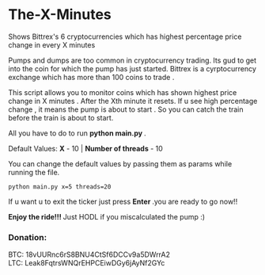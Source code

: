 # The-X-Minutes
Shows Bittrex's 6 cryptocurrencies which has highest percentage price change  in every X minutes

Pumps and dumps are too common in cryptocurrency trading. Its gud to get into the coin for which the pump has just started. 
Bittrex is a cyrptocurrency exchange which has more than 100 coins to trade . 

This script allows you to monitor coins which has shown highest price change in X minutes . After the Xth minute it resets. If u see high percentage change , it means the pump is about to start . So you can catch the train before the train is about to start.

All you have to do to run <strong> python main.py </strong> .

Default Values: <strong>X</strong> - 10 | <strong>Number of threads</strong> - 10

You can change the default values by passing them as params while running the file.

``` 
python main.py x=5 threads=20
```

If u want u to exit the ticker just press <strong>Enter </strong> .you are ready to go now!!


<strong> Enjoy the ride!!! </strong>
Just HODL if you miscalculated the pump :)

<h3> Donation: </h3>
BTC: 18vUURnc6rS8BNU4CtSf6DCCv9a5DWrrA2 <br>
LTC: Leak8FqtrsWNQrEHPCEiwDGy6jAyNf2GYc
